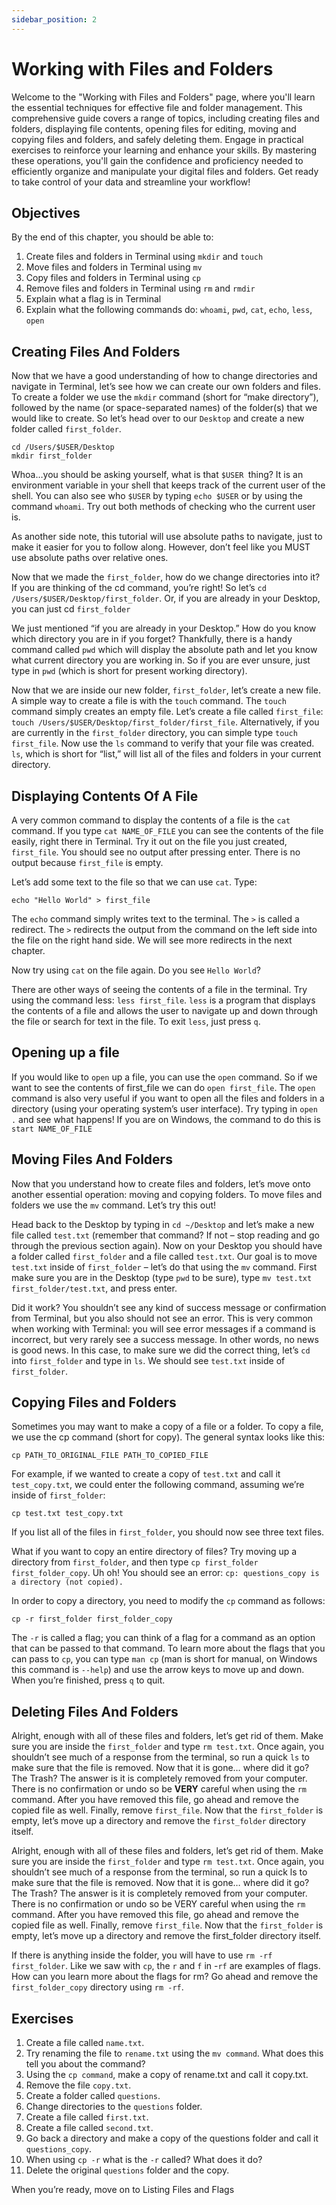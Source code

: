 ```yaml
---
sidebar_position: 2
---
```


# Working with Files and Folders

Welcome to the "Working with Files and Folders" page, where you'll learn the essential techniques for effective file and folder management. This comprehensive guide covers a range of topics, including creating files and folders, displaying file contents, opening files for editing, moving and copying files and folders, and safely deleting them. Engage in practical exercises to reinforce your learning and enhance your skills. By mastering these operations, you'll gain the confidence and proficiency needed to efficiently organize and manipulate your digital files and folders. Get ready to take control of your data and streamline your workflow!

## Objectives

By the end of this chapter, you should be able to:

1. Create files and folders in Terminal using `mkdir` and `touch`
2. Move files and folders in Terminal using `mv`
3. Copy files and folders in Terminal using `cp`
4. Remove files and folders in Terminal using `rm` and `rmdir`
5. Explain what a flag is in Terminal
6. Explain what the following commands do: `whoami`, `pwd`, `cat`, `echo`, `less`, `open`

## Creating Files And Folders

Now that we have a good understanding of how to change directories and navigate in Terminal, let’s see how we can create our own folders and files. To create a folder we use the `mkdir` command (short for “make directory”), followed by the name (or space-separated names) of the folder(s) that we would like to create. So let’s head over to our `Desktop` and create a new folder called `first_folder`.

```console 
cd /Users/$USER/Desktop
mkdir first_folder
```

Whoa…you should be asking yourself, what is that `$USER `thing? It is an environment variable in your shell that keeps track of the current user of the shell. You can also see who `$USER` by typing `echo $USER` or by using the command `whoami`. Try out both methods of checking who the current user is.

As another side note, this tutorial will use absolute paths to navigate, just to make it easier for you to follow along. However, don’t feel like you MUST use absolute paths over relative ones.

Now that we made the `first_folder`, how do we change directories into it? If you are thinking of the cd command, you’re right! So let’s `cd /Users/$USER/Desktop/first_folder`. Or, if you are already in your Desktop, you can just cd `first_folder`

We just mentioned “if you are already in your Desktop.” How do you know which directory you are in if you forget? Thankfully, there is a handy command called `pwd` which will display the absolute path and let you know what current directory you are working in. So if you are ever unsure, just type in `pwd` (which is short for present working directory).

Now that we are inside our new folder, `first_folder`, let’s create a new file. A simple way to create a file is with the `touch` command. The `touch` command simply creates an empty file. Let’s create a file called `first_file`: `touch /Users/$USER/Desktop/first_folder/first_file`. Alternatively, if you are currently in the `first_folder` directory, you can simple type `touch first_file`. Now use the `ls` command to verify that your file was created. `ls`, which is short for “list,” will list all of the files and folders in your current directory.

## Displaying Contents Of A File

A very common command to display the contents of a file is the `cat` command. If you type `cat NAME_OF_FILE` you can see the contents of the file easily, right there in Terminal. Try it out on the file you just created, `first_file`. You should see no output after pressing enter. There is no output because `first_file` is empty.

Let’s add some text to the file so that we can use `cat`. Type:

```console
echo "Hello World" > first_file
```

The `echo` command simply writes text to the terminal. The `>` is called a redirect. The `>` redirects the output from the command on the left side into the file on the right hand side. We will see more redirects in the next chapter.

Now try using `cat` on the file again. Do you see `Hello World`?

There are other ways of seeing the contents of a file in the terminal. Try using the command less: `less first_file`. `less` is a program that displays the contents of a file and allows the user to navigate up and down through the file or search for text in the file. To exit `less`, just press `q`.

## Opening up a file

If you would like to `open` up a file, you can use the `open` command. So if we want to see the contents of first_file we can do `open first_file`. The `open` command is also very useful if you want to open all the files and folders in a directory (using your operating system’s user interface). Try typing in `open .` and see what happens! If you are on Windows, the command to do this is `start NAME_OF_FILE`

## Moving Files And Folders

Now that you understand how to create files and folders, let’s move onto another essential operation: moving and copying folders. To move files and folders we use the `mv` command. Let’s try this out!

Head back to the Desktop by typing in `cd ~/Desktop` and let’s make a new file called `test.txt` (remember that command? If not – stop reading and go through the previous section again). Now on your Desktop you should have a folder called `first_folder` and a file called `test.txt`. Our goal is to move `test.txt` inside of `first_folder` – let’s do that using the `mv` command. First make sure you are in the Desktop (type `pwd` to be sure), type `mv test.txt first_folder/test.txt`, and press enter.

Did it work? You shouldn’t see any kind of success message or confirmation from Terminal, but you also should not see an error. This is very common when working with Terminal: you will see error messages if a command is incorrect, but very rarely see a success message. In other words, no news is good news. In this case, to make sure we did the correct thing, let’s `cd` into `first_folder` and type in `ls`. We should see `test.txt` inside of `first_folder`.

## Copying Files and Folders

Sometimes you may want to make a copy of a file or a folder. To copy a file, we use the cp command (short for copy). The general syntax looks like this:

```console
cp PATH_TO_ORIGINAL_FILE PATH_TO_COPIED_FILE
```

For example, if we wanted to create a copy of `test.txt` and call it `test_copy.txt`, we could enter the following command, assuming we’re inside of `first_folder`:

```console
cp test.txt test_copy.txt
```

If you list all of the files in `first_folder`, you should now see three text files.

What if you want to copy an entire directory of files? Try moving up a directory from `first_folder`, and then type `cp first_folder first_folder_copy`. Uh oh! You should see an error: `cp: questions_copy is a directory (not copied).`

In order to copy a directory, you need to modify the `cp` command as follows:

```console
cp -r first_folder first_folder_copy
```

The `-r` is called a flag; you can think of a flag for a command as an option that can be passed to that command. To learn more about the flags that you can pass to `cp`, you can type `man cp` (man is short for manual, on Windows this command is `--help`) and use the arrow keys to move up and down. When you’re finished, press `q` to quit.

## Deleting Files And Folders

Alright, enough with all of these files and folders, let’s get rid of them. Make sure you are inside the `first_folder` and type `rm test.txt`. Once again, you shouldn’t see much of a response from the terminal, so run a quick `ls` to make sure that the file is removed. Now that it is gone… where did it go? The Trash? The answer is it is completely removed from your computer. There is no confirmation or undo so be **VERY** careful when using the `rm` command. After you have removed this file, go ahead and remove the copied file as well. Finally, remove `first_file`. Now that the `first_folder` is empty, let’s move up a directory and remove the `first_folder` directory itself.

Alright, enough with all of these files and folders, let’s get rid of them. Make sure you are inside the `first_folder` and type `rm test.txt`. Once again, you shouldn’t see much of a response from the terminal, so run a quick ls to make sure that the file is removed. Now that it is gone… where did it go? The Trash? The answer is it is completely removed from your computer. There is no confirmation or undo so be VERY careful when using the `rm` command. After you have removed this file, go ahead and remove the copied file as well. Finally, remove `first_file`. Now that the `first_folder` is empty, let’s move up a directory and remove the first_folder directory itself.

If there is anything inside the folder, you will have to use `rm -rf first_folder`. Like we saw with `cp`, the `r` and `f` in -`rf` are examples of flags. How can you learn more about the flags for rm? Go ahead and remove the `first_folder_copy` directory using `rm -rf`.

## Exercises

1. Create a file called `name.txt`.
2. Try renaming the file to `rename.txt` using the `mv command`. What does this tell you about the command?
3. Using the `cp command`, make a copy of rename.txt and call it copy.txt.
4. Remove the file `copy.txt`.
5. Create a folder called `questions`.
6. Change directories to the `questions` folder.
7. Create a file called `first.txt`.
8. Create a file called `second.txt`.
9. Go back a directory and make a copy of the questions folder and call it `questions_copy`.
10. When using `cp -r` what is the `-r` called? What does it do?
11. Delete the original `questions` folder and the copy.

When you’re ready, move on to Listing Files and Flags